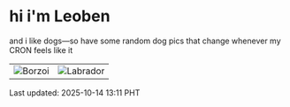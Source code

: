 # hi i'm Leoben

and i like dogs—so have some random dog pics that change whenever my CRON feels like it

|  |  |
|--------|----------|
| ![Borzoi](https://random-dog-vercel.vercel.app/api/random-borzoi?v=1760418714) | ![Labrador](https://random-dog-vercel.vercel.app/api/random-labrador?v=1760418714) |

Last updated: 2025-10-14 13:11 PHT
